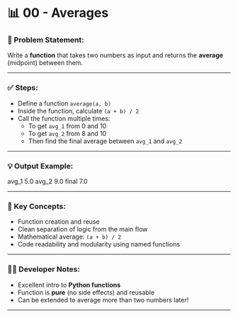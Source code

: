 # 📊 00 - Averages

### 📌 Problem Statement:
Write a **function** that takes two numbers as input and returns the **average** (midpoint) between them.

---

### ✅ Steps:
- Define a function `average(a, b)`  
- Inside the function, calculate `(a + b) / 2`  
- Call the function multiple times:
  - To get `avg_1` from 0 and 10  
  - To get `avg_2` from 8 and 10  
  - Then find the final average between `avg_1` and `avg_2`

---

### 💡 Output Example:

avg_1 5.0 avg_2 9.0 final 7.0


---

### 🧠 Key Concepts:
- Function creation and reuse  
- Clean separation of logic from the main flow  
- Mathematical average: `(a + b) / 2`  
- Code readability and modularity using named functions

---

### 👨‍💻 Developer Notes:
- Excellent intro to **Python functions**  
- Function is **pure** (no side effects) and reusable  
- Can be extended to average more than two numbers later!

---
